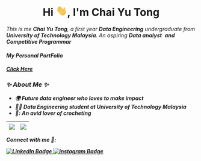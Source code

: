 <h1 align="center">Hi <img src="https://raw.githubusercontent.com/ABSphreak/ABSphreak/master/gifs/Hi.gif" width="30px">, I'm Chai Yu Tong</h1>

<p align="centre">
  <em>
    This is me <b>Chai Yu Tong</b>, a first year <b>Data Engineering</b> undergraduate from <b>University of Technology Malaysia</b>.
    An aspiring <b>Data analyst</b>&nbsp; <b>and Competitive Programmar</b>&nbsp;
    <br>
    
<h4>My Personal PortFolio<h4>
  <a href="https://yutongchai.github.io/">Click Here</a>
  <br>
  
 ### ✨ About Me ✨
- 🌍 Future data engineer who loves to make impact
- 👨‍💻 Data Engineering student at University of Technology Malaysia
- 🧶: An avid lover of crocheting

| <img align="center" src="https://github-readme-stats.vercel.app/api?username=Yutongchai&show_icons=true&include_all_commits=true&theme=buefy&hide_border=true"/> |<img align="center" src="https://github-readme-stats.vercel.app/api/top-langs/?username=Yutongchai&layout=compact&theme=buefy&hide_border=true"/> |
| ------------- | ------------- |


    
Connect with me 🤝:
<div id="badges">
  <a href="https://www.linkedin.com/in/yu-tong-chai-073b131a7">
    <img src="https://img.shields.io/badge/LinkedIn-blue?style=for-the-badge&logo=linkedin&logoColor=white" alt="LinkedIn Badge"/>
  </a>
  <a href="https://instagram.com/yyutongg__?igshid=YmMyMTA2M2Y=">
    <img src="https://img.shields.io/badge/Instagram-E4405F?style=for-the-badge&logo=Instagram&logoColor=white" alt="instagram Badge"/>
  </a>
</div>

<br />
    
    

